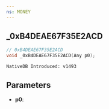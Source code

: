 ```yaml
---
ns: MONEY
---
```

## _0xB4DEAE67F35E2ACD

```c
// 0xB4DEAE67F35E2ACD
void _0xB4DEAE67F35E2ACD(Any p0);
```

```
NativeDB Introduced: v1493
```

## Parameters
* **p0**:
